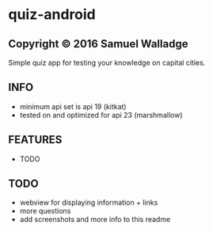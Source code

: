 # quiz-android

## Copyright © 2016 Samuel Walladge

Simple quiz app for testing your knowledge on capital cities.


## INFO

- minimum api set is api 19 (kitkat)
- tested on and optimized for api 23 (marshmallow)


## FEATURES

- TODO

## TODO

- webview for displaying information + links
- more questions
- add screenshots and more info to this readme
